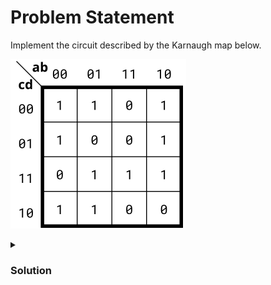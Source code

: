 # Problem Statement

Implement the circuit described by the Karnaugh map below.

![alt text](image.png)


<details>
    <summary><h3> Solution </h3>
</summary>
The problem can be done in both POS and SOP 

**SOP**

![alt text](SOP.1.jpg)

Out = $(\overline{c}.\overline{b})+(\overline{a}.\overline{d})+(\overline{a}.b.c)+(c.d.a)$

**POS**

![alt text](SOP.2.jpg)

Out = $(\overline{a}+\overline{b}+\overline{c}).(\overline{a}+b+c).(\overline{b}+c+d).(a+b+\overline{c}+\overline{d})$

</details>